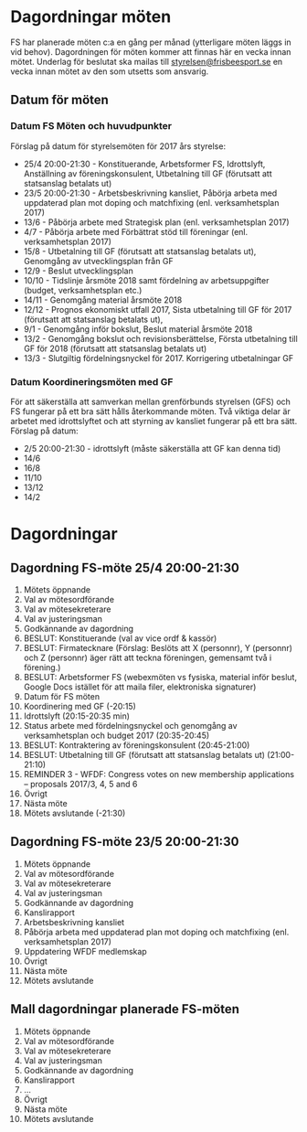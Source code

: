 # Dagordningar möten

FS har planerade möten c:a en gång per månad (ytterligare möten läggs in vid behov). Dagordningen för möten kommer att finnas här en vecka innan mötet. Underlag för beslutat ska  mailas till styrelsen@frisbeesport.se en vecka innan mötet av den som utsetts som ansvarig.

## Datum för möten

### Datum FS Möten och huvudpunkter

Förslag på datum för styrelsemöten för 2017 års styrelse:
* 25/4 20:00-21:30 - Konstituerande, Arbetsformer FS, Idrottslyft, Anställning av föreningskonsulent, Utbetalning till GF (förutsatt att statsanslag betalats ut)
* 23/5 20:00-21:30 - Arbetsbeskrivning kansliet, Påbörja arbeta med uppdaterad plan mot doping och matchfixing (enl. verksamhetsplan 2017)
* 13/6 - Påbörja arbete med Strategisk plan (enl. verksamhetsplan 2017)
* 4/7 - Påbörja arbete med Förbättrat stöd till föreningar (enl. verksamhetsplan 2017)
* 15/8 - Utbetalning till GF (förutsatt att statsanslag betalats ut), Genomgång av utvecklingsplan från GF
* 12/9 - Beslut utvecklingsplan
* 10/10 - Tidslinje årsmöte 2018 samt fördelning av arbetsuppgifter (budget, verksamhetsplan etc.)
* 14/11 - Genomgång material årsmöte 2018
* 12/12 - Prognos ekonomiskt utfall 2017, Sista utbetalning till GF för 2017 (förutsatt att statsanslag betalats ut), 
* 9/1 - Genomgång inför bokslut, Beslut material årsmöte 2018
* 13/2 - Genomgång bokslut och revisionsberättelse, Första utbetalning till GF för 2018 (förutsatt att statsanslag betalats ut)
* 13/3 - Slutgiltig fördelningsnyckel för 2017. Korrigering utbetalningar GF

### Datum Koordineringsmöten med GF

För att säkerställa att samverkan mellan grenförbunds styrelsen (GFS) och FS fungerar på ett bra sätt hålls återkommande möten. Två viktiga delar är arbetet med idrottslyftet och att styrning av kansliet fungerar på ett bra sätt. Förslag på datum:

* 2/5 20:00-21:30 - idrottslyft (måste säkerställa att GF kan denna tid)
* 14/6
* 16/8
* 11/10
* 13/12
* 14/2

# Dagordningar

## Dagordning FS-möte 25/4 20:00-21:30

1. Mötets öppnande
1. Val av mötesordförande
1. Val av mötesekreterare
1. Val av justeringsman
1. Godkännande av dagordning
1. BESLUT: Konstituerande (val av vice ordf & kassör)
1. BESLUT: Firmatecknare (Förslag: Beslöts att X (personnr), Y (personnr) och Z (personnr) äger rätt att teckna föreningen, gemensamt två i förening.)
1. BESLUT: Arbetsformer FS (webexmöten vs fysiska, material inför beslut, Google Docs istället för att maila filer, elektroniska signaturer)
1. Datum för FS möten
1. Koordinering med GF (-20:15)
1. Idrottslyft (20:15-20:35 min)
1. Status arbete med fördelningsnyckel och genomgång av verksamhetsplan och budget 2017 (20:35-20:45)
1. BESLUT: Kontraktering av föreningskonsulent (20:45-21:00)
1. BESLUT: Utbetalning till GF (förutsatt att statsanslag betalats ut) (21:00-21:10)
1. REMINDER 3 - WFDF: Congress votes on new membership applications – proposals 2017/3, 4, 5 and 6
1. Övrigt
1. Nästa möte
1. Mötets avslutande (-21:30)


## Dagordning FS-möte 23/5 20:00-21:30

1. Mötets öppnande
1. Val av mötesordförande
1. Val av mötesekreterare
1. Val av justeringsman
1. Godkännande av dagordning
1. Kanslirapport
1. Arbetsbeskrivning kansliet
1. Påbörja arbeta med uppdaterad plan mot doping och matchfixing (enl. verksamhetsplan 2017)
1. Uppdatering WFDF medlemskap
1. Övrigt
1. Nästa möte
1. Mötets avslutande


## Mall dagordningar planerade FS-möten

1. Mötets öppnande
1. Val av mötesordförande
1. Val av mötesekreterare
1. Val av justeringsman
1. Godkännande av dagordning
1. Kanslirapport
1. ...
1. Övrigt
1. Nästa möte
1. Mötets avslutande




